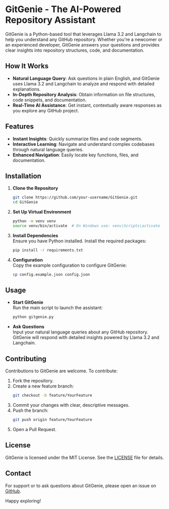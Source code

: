 # GitGenie - The AI-Powered Repository Assistant

GitGenie is a Python-based tool that leverages Llama 3.2 and Langchain to help you understand any GitHub repository. Whether you're a newcomer or an experienced developer, GitGenie answers your questions and provides clear insights into repository structures, code, and documentation.

## How It Works

- **Natural Language Query**: Ask questions in plain English, and GitGenie uses Llama 3.2 and Langchain to analyze and respond with detailed explanations.
- **In-Depth Repository Analysis**: Obtain information on file structures, code snippets, and documentation.
- **Real-Time AI Assistance**: Get instant, contextually aware responses as you explore any GitHub project.

## Features

- **Instant Insights**: Quickly summarize files and code segments.
- **Interactive Learning**: Navigate and understand complex codebases through natural language queries.
- **Enhanced Navigation**: Easily locate key functions, files, and documentation.

## Installation

1. **Clone the Repository**  
    ```bash
    git clone https://github.com/your-username/GitGenie.git
    cd GitGenie
    ```

2. **Set Up Virtual Environment**  
    ```bash
    python -m venv venv
    source venv/bin/activate  # On Windows use: venv\Scripts\activate
    ```

3. **Install Dependencies**  
    Ensure you have Python installed. Install the required packages:
    ```bash
    pip install -r requirements.txt
    ```

4. **Configuration**  
    Copy the example configuration to configure GitGenie:
    ```bash
    cp config.example.json config.json
    ```

## Usage

- **Start GitGenie**  
  Run the main script to launch the assistant:
  ```bash
  python gitgenie.py
  ```

- **Ask Questions**  
  Input your natural language queries about any GitHub repository. GitGenie will respond with detailed insights powered by Llama 3.2 and Langchain.

## Contributing

Contributions to GitGenie are welcome. To contribute:

1. Fork the repository.
2. Create a new feature branch:  
    ```bash
    git checkout -b feature/YourFeature
    ```
3. Commit your changes with clear, descriptive messages.
4. Push the branch:  
    ```bash
    git push origin feature/YourFeature
    ```
5. Open a Pull Request.

## License

GitGenie is licensed under the MIT License. See the [LICENSE](LICENSE) file for details.

## Contact

For support or to ask questions about GitGenie, please open an issue on [GitHub](https://github.com/your-username/GitGenie/issues).

Happy exploring!
